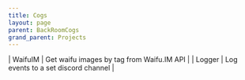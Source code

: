 ```yaml
---
title: Cogs
layout: page
parent: BackRoomCogs
grand_parent: Projects
---
```



| WaifuIM | Get waifu images by tag from Waifu.IM API |
| Logger | Log events to a set discord channel |